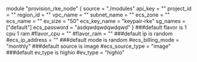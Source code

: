 module "provision_rke_node" {
  source = "./modules"
  api_key = ""
  project_id = ""
  region_id = ""
  vpc_name = ""
  subnet_name = ""
  ecs_zone = ""
  ecs_name = ""
  ev_size = "50"
  ecs_key_name = "keypair-rke"
  sg_names = ["default"]
  ecs_password = "asdqwdqwdqwdqwd"
}
###default flavor is 1 cpu 1 ram
  #flavor_cpu = ""
  #flavor_ram = ""
###default ip is random
  #ecs_ip_address = ""
###default mode is random
  #ecs_billing_mode = "monthly"
  ###default source is image
  #ecs_source_type = "image"
###default ev_type is highio
  #ev_type = "highio"
